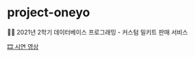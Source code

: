 # project-oneyo
👨‍🍳 2021년 2학기 데이터베이스 프로그래밍 - 커스텀 밀키트 판매 서비스

[🎞 시연 영상](https://tv.kakao.com/channel/3937129/cliplink/429742456)

